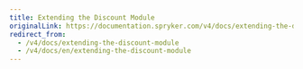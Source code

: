 ```yaml
---
title: Extending the Discount Module
originalLink: https://documentation.spryker.com/v4/docs/extending-the-discount-module
redirect_from:
  - /v4/docs/extending-the-discount-module
  - /v4/docs/en/extending-the-discount-module
---
```



